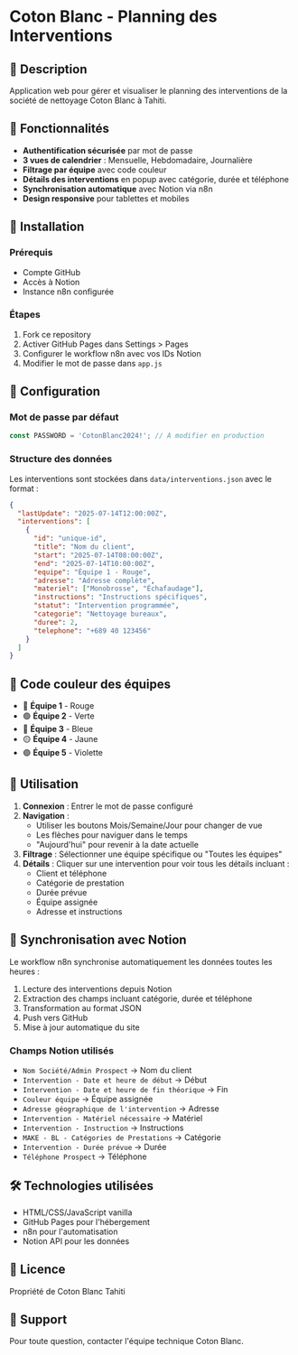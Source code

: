 # Coton Blanc - Planning des Interventions

## 🧹 Description
Application web pour gérer et visualiser le planning des interventions de la société de nettoyage Coton Blanc à Tahiti.

## 🌟 Fonctionnalités
- **Authentification sécurisée** par mot de passe
- **3 vues de calendrier** : Mensuelle, Hebdomadaire, Journalière
- **Filtrage par équipe** avec code couleur
- **Détails des interventions** en popup avec catégorie, durée et téléphone
- **Synchronisation automatique** avec Notion via n8n
- **Design responsive** pour tablettes et mobiles

## 🚀 Installation

### Prérequis
- Compte GitHub
- Accès à Notion
- Instance n8n configurée

### Étapes
1. Fork ce repository
2. Activer GitHub Pages dans Settings > Pages
3. Configurer le workflow n8n avec vos IDs Notion
4. Modifier le mot de passe dans `app.js`

## 🔧 Configuration

### Mot de passe par défaut
```javascript
const PASSWORD = 'CotonBlanc2024!'; // À modifier en production
```

### Structure des données
Les interventions sont stockées dans `data/interventions.json` avec le format :
```json
{
  "lastUpdate": "2025-07-14T12:00:00Z",
  "interventions": [
    {
      "id": "unique-id",
      "title": "Nom du client",
      "start": "2025-07-14T08:00:00Z",
      "end": "2025-07-14T10:00:00Z",
      "equipe": "Équipe 1 - Rouge",
      "adresse": "Adresse complète",
      "materiel": ["Monobrosse", "Échafaudage"],
      "instructions": "Instructions spécifiques",
      "statut": "Intervention programmée",
      "categorie": "Nettoyage bureaux",
      "duree": 2,
      "telephone": "+689 40 123456"
    }
  ]
}
```

## 🎨 Code couleur des équipes
- 🔴 **Équipe 1** - Rouge
- 🟢 **Équipe 2** - Verte
- 🔵 **Équipe 3** - Bleue
- 🟡 **Équipe 4** - Jaune
- 🟣 **Équipe 5** - Violette

## 📱 Utilisation

1. **Connexion** : Entrer le mot de passe configuré
2. **Navigation** : 
   - Utiliser les boutons Mois/Semaine/Jour pour changer de vue
   - Les flèches pour naviguer dans le temps
   - "Aujourd'hui" pour revenir à la date actuelle
3. **Filtrage** : Sélectionner une équipe spécifique ou "Toutes les équipes"
4. **Détails** : Cliquer sur une intervention pour voir tous les détails incluant :
   - Client et téléphone
   - Catégorie de prestation
   - Durée prévue
   - Équipe assignée
   - Adresse et instructions

## 🔄 Synchronisation avec Notion

Le workflow n8n synchronise automatiquement les données toutes les heures :
1. Lecture des interventions depuis Notion
2. Extraction des champs incluant catégorie, durée et téléphone
3. Transformation au format JSON
4. Push vers GitHub
5. Mise à jour automatique du site

### Champs Notion utilisés
- `Nom Société/Admin Prospect` → Nom du client
- `Intervention - Date et heure de début` → Début
- `Intervention - Date et heure de fin théorique` → Fin
- `Couleur équipe` → Équipe assignée
- `Adresse géographique de l'intervention` → Adresse
- `Intervention - Matériel nécessaire` → Matériel
- `Intervention - Instruction` → Instructions
- `MAKE - BL - Catégories de Prestations` → Catégorie
- `Intervention - Durée prévue` → Durée
- `Téléphone Prospect` → Téléphone

## 🛠️ Technologies utilisées
- HTML/CSS/JavaScript vanilla
- GitHub Pages pour l'hébergement
- n8n pour l'automatisation
- Notion API pour les données

## 📄 Licence
Propriété de Coton Blanc Tahiti

## 🤝 Support
Pour toute question, contacter l'équipe technique Coton Blanc.